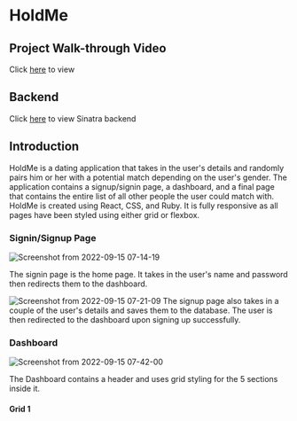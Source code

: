 # HoldMe 

## Project Walk-through Video
Click [here](https://images.pexels.com/photos/1251247/pexels-photo-1251247.jpeg?auto=compress&cs=tinysrgb&w=400) to view

## Backend
Click [here](https://github.com/Presho99/dating-app-backend) to view Sinatra backend

## Introduction
HoldMe is a dating application that takes in the user's details and randomly pairs him or her with a potential match depending on the user's gender. The application contains a signup/signin page, a dashboard, and a final page that contains the entire list of all other people the user could match with. HoldMe is created using React, CSS, and Ruby. It is fully responsive as all pages have been styled using either grid or flexbox.

### Signin/Signup Page
![Screenshot from 2022-09-15 07-14-19](https://user-images.githubusercontent.com/73560150/190312964-560c4f2b-f92b-4403-a1c6-d9dc202a6f88.png)

The signin page is the home page. It takes in the user's name and password then redirects them to the dashboard.


![Screenshot from 2022-09-15 07-21-09](https://user-images.githubusercontent.com/73560150/190313717-2a9ea907-bd42-4aad-b614-673ad63ce6d8.png)
The signup page also takes in a couple of the user's details and saves them to the database. The user is then redirected to the dashboard upon signing up successfully.

### Dashboard

![Screenshot from 2022-09-15 07-42-00](https://user-images.githubusercontent.com/73560150/190316301-89a51571-257e-4fc6-8599-5f37062fdda3.png)

The Dashboard contains a header and uses grid styling for the 5 sections inside it.
 ####    Grid 1
